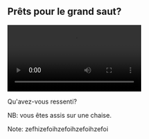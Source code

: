 ## Prêts pour le grand saut?


<!--
<iframe id="ytplayer" type="text/html" width="640" height="390"
  src="http://www.youtube.com/embed/AMRebnmq6CU?autoplay=1&origin=http://example.com"
  frameborder="0"/>
-->
<video controls data-autoplay type="video/mp4">
	 <source data-src="basejump.mp4" />
</video>




Qu'avez-vous ressenti?

NB: vous êtes assis sur une chaise.

Note: zefhizefoihzefoihzefoihzefoi
  
